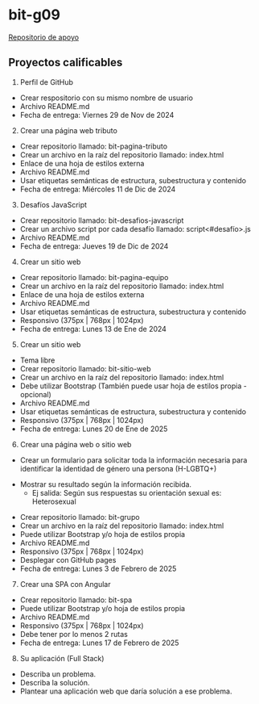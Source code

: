 # bit-g09

[Repositorio de apoyo](https://github.com/javierandres-dev/bit-g09)

## Proyectos calificables
1. Perfil de GitHub
- Crear respositorio con su mismo nombre de usuario
- Archivo README.md
- Fecha de entrega: Viernes 29 de Nov de 2024
2. Crear una página web tributo
- Crear repositorio llamado: bit-pagina-tributo
- Crear un archivo en la raíz del repositorio llamado: index.html
- Enlace de una hoja de estilos externa
- Archivo README.md
- Usar etiquetas semánticas de estructura, subestructura y contenido
- Fecha de entrega: Miércoles 11 de Dic de 2024
3. Desafíos JavaScript
- Crear repositorio llamado: bit-desafios-javascript
- Crear un archivo script por cada desafío llamado: script<#desafío>.js
- Archivo README.md
- Fecha de entrega: Jueves 19 de Dic de 2024
4. Crear un sitio web
- Crear repositorio llamado: bit-pagina-equipo
- Crear un archivo en la raíz del repositorio llamado: index.html
- Enlace de una hoja de estilos externa
- Archivo README.md
- Usar etiquetas semánticas de estructura, subestructura y contenido
- Responsivo (375px | 768px | 1024px)
- Fecha de entrega: Lunes 13 de Ene de 2024
5. Crear un sitio web
- Tema libre
- Crear repositorio llamado: bit-sitio-web
- Crear un archivo en la raíz del repositorio llamado: index.html
- Debe utilizar Bootstrap (También puede usar hoja de estilos propia - opcional)
- Archivo README.md
- Usar etiquetas semánticas de estructura, subestructura y contenido
- Responsivo (375px | 768px | 1024px)
- Fecha de entrega: Lunes 20 de Ene de 2025
6. Crear una página web o sitio web
- Crear un formulario para solicitar toda la información necesaria para
identificar la identidad de género una persona (H-LGBTQ+)
* Mostrar su resultado según la información recibida.
  - Ej salida: Según sus respuestas su orientación sexual es: Heterosexual
- Crear repositorio llamado: bit-grupo
- Crear un archivo en la raíz del repositorio llamado: index.html
- Puede utilizar Bootstrap y/o hoja de estilos propia
- Archivo README.md
- Responsivo (375px | 768px | 1024px)
- Desplegar con GitHub pages
- Fecha de entrega: Lunes 3 de Febrero de 2025
7. Crear una SPA con Angular
- Crear repositorio llamado: bit-spa
- Puede utilizar Bootstrap y/o hoja de estilos propia
- Archivo README.md
- Responsivo (375px | 768px | 1024px)
- Debe tener por lo menos 2 rutas
- Fecha de entrega: Lunes 17 de Febrero de 2025
8. Su aplicación (Full Stack)
- Describa un problema.
- Describa la solución.
- Plantear una aplicación web que daría solución a ese problema.
